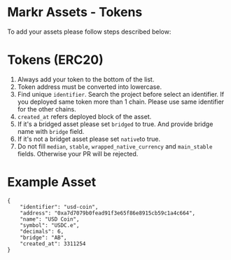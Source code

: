 # Markr Assets - Tokens

To add your assets please follow steps described below:

# Tokens (ERC20)
1. Always add your token to the bottom of the list.
2. Token address must be converted into lowercase.
3. Find unique `identifier`. Search the project before select an identifier. If you deployed same token more than 1 chain. Please use same identifier for the other chains.
4. `created_at` refers deployed block of the asset.
5. If it's a bridged asset please set `bridged` to true. And provide bridge name with `bridge` field.
6. If it's not a bridget asset please set `native`to true.
7. Do not fill `median`, `stable`, `wrapped_native_currency` and `main_stable` fields. Otherwise your PR will be rejected.

# Example Asset

```
{
    "identifier": "usd-coin",
    "address": "0xa7d7079b0fead91f3e65f86e8915cb59c1a4c664",
    "name": "USD Coin",
    "symbol": "USDC.e",
    "decimals": 6,
    "bridge": "AB",
    "created_at": 3311254
}
```